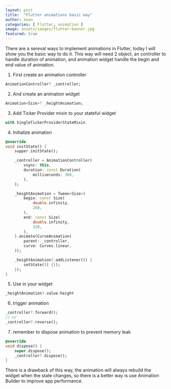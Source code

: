```yaml
---
layout: post
title:  "Flutter animations basic way"
author: kean
categories: [ Flutter, animation ]
image: assets/images/flutter-banner.jpg
featured: true
---
```

There are a sereval ways to implement animations in Flutter, today I will show you the basic way to do it. This way will need 2 object, an controller to handle duration of animation, and animation widget handle the begin and end value of animation.

1. First create an animation controller
```dart
AnimationController? _controller;
```
2. And create an animation widget
```dart
Animation<Size>? _heightAnimation;
```
3. Add Ticker Provider mixin to your stateful widget
```dart
with SingleTickerProviderStateMixin
```
4. Initialize animation
```dart
@override
void initState() {
    supper.initState();

    _controller = AnimationController(
        vsync: this,
        duration: const Duration(
            milliseconds: 300,
        ),
    );

    _heightAnimation = Tween<Size>(
        begin: const Size(
            double.infinity,
            260,
        ),
        end: const Size(
            double.infinity,
            320,
        ),
    ).animate(CurveAnimation(
        parent: _controller,
        curve: Curves.linear,
    ));

    _heightAnimation?.addListener(() {
        setState(() {});
    });
}
```
5. Use in your widget
```dart
_heightAnimation?.value.height
```
6. trigger animation
```dart
_controller?.forward();
// or
_controller?.reverse();
```
7. remember to dispose animation to prevent memory leak
```dart
@override
void dispose() {
    super.dispose();
    _controller?.dispose();
}
```

There is a drawback of this way, the animation will always rebuild the widget when the state changes, so there is a better way is use Animation Builder to improve app performance.